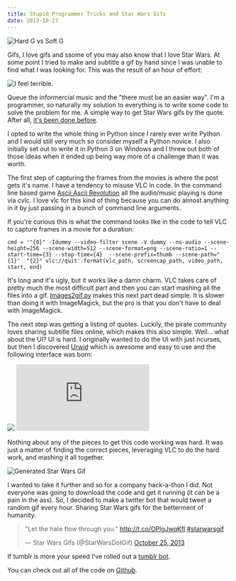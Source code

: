 ```yaml
---
title: Stupid Programmer Tricks and Star Wars Gifs
date: 2013-10-27
---
```


![Hard G vs Soft G](https://i.imgur.com/ns3sMmh.gif)

Gifs, I love gifs and ssome of you may also know that I love Star Wars. At some point I tried to make and subtitle a gif by hand since I was unable to find what I was looking for. This was the result of an hour of effort:

![I feel terrible.](http://i.imgur.com/B7n9Vos.gif)

Queue the informercial music and the "there must be an easier way". I'm a programmer, so naturally my solution to everything is to write some code to solve the problem for me. A simple way to get Star Wars gifs by the quote. After all, [it's been done before](http://wirescenes.tumblr.com/).

I opted to write the whole thing in Python since I rarely ever write Python and I would still very much so consider myself a Python novice. I also initially set out to write it in Python 3 on Windows and I threw out both of those ideas when it ended up being way more of a challenge than it was worth.

The first step of capturing the frames from the movies is where the post gets it's name. I have a tendency to misuse VLC in code. In the command line based game [Ascii Ascii Revolution](https://github.com/LindseyB/AsciiAsciiRevolution) all the audio/music playing is done via cvlc.  I love vlc for this kind of thing because you can do almost anything in it by just passing in a bunch of command line arguments.

If you're curious this is what the command looks like in the code to tell VLC to capture frames in a movie for a duration:

```
cmd = '"{0}" -Idummy --video-filter scene -V dummy --no-audio --scene-height=256 --scene-width=512 --scene-format=png --scene-ratio=1 --start-time={3} --stop-time={4}  --scene-prefix=thumb --scene-path="{1}"  "{2}" vlc://quit'.format(vlc_path, screencap_path, video_path, start, end)
```

It's long and it's ugly, but it works like a damn charm. VLC takes care of pretty much the most difficult part and then you can start mashing all the files into a gif. [Images2gif.py](https://code.google.com/p/visvis/source/browse/images2gif.py?r=d82415598349aa47ba3d5b226124fc9b6ba72353) makes this next part dead simple. It is slower than doing it with ImageMagick, but the pro is that you don't have to deal with ImageMagick.

The next step was getting a listing of quotes. Luckily, the pirate community loves sharing subtitle files online, which makes this also simple. Well... what about the UI? UI is hard. I originally wanted to do the UI with just ncurses, but then I discovered [Urwid](http://excess.org/urwid/) which is awesome and easy to use and the following interface was born:

<div class="youtube_resize">
	<img src="/images/youtube_placeholder.png">
	<iframe class="youtube_frame" src="http://www.youtube.com/embed/n387eBqnw1o?rel=0" frameborder="0" allowfullscreen></iframe>
</div>

Nothing about any of the pieces to get this code working was hard. It was just a matter of finding the correct pieces, leveraging VLC to do the hard work, and mashing it all together.

![Generated Star Wars Gif](/assets/images/stupid-programmer-tricks-and-star-wars-gifs/star_wars.gif)

I wanted to take it further and so for a company hack-a-thon I did. Not everyone was going to download the code and get it running (it can be a pain in the ass). So, I decided to make a twitter bot that would tweet a random gif every hour. Sharing Star Wars gifs for the betterment of humanity.

<blockquote class="twitter-tweet"><p>&quot;Let the hate flow through you.&quot; <a href="http://t.co/OPlgJwqKfl">http://t.co/OPlgJwqKfl</a> <a href="https://twitter.com/search?q=%23starwarsgif&amp;src=hash">#starwarsgif</a></p>&mdash; Star Wars Gifs (@StarWarsDotGif) <a href="https://twitter.com/StarWarsDotGif/statuses/393818442673168384">October 25, 2013</a></blockquote>
<script async src="//platform.twitter.com/widgets.js" charset="utf-8"></script>

If tumblr is more your speed I've rolled out a [tumblr bot](http://starwarsgifsasaservice.tumblr.com/).

You can check out all of the code on [Github](https://github.com/LindseyB/starwars-dot-gif).



